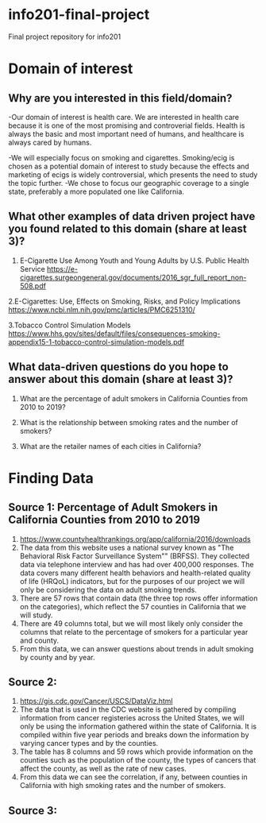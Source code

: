 # info201-final-project
Final project repository for info201


# Domain of interest
## Why are you interested in this field/domain? 
-Our domain of interest is health care. We are interested in health care because it is one of the most promising and controverial fields. Health is always the basic and most important need of humans, and healthcare is always cared by humans.

-We will especially focus on smoking and cigarettes. Smoking/ecig is chosen as a potential domain of interest to study because the effects and marketing of ecigs is widely controversial, which presents the need to study the topic further. 
-We chose to focus our geographic coverage to a single state, preferably a more populated one like California. 

## What other examples of data driven project have you found related to this domain (share at least 3)?
1. E-Cigarette Use Among Youth and Young Adults by U.S. Public Health Service
   https://e-cigarettes.surgeongeneral.gov/documents/2016_sgr_full_report_non-508.pdf 

2.E-Cigarettes: Use, Effects on Smoking, Risks, and Policy Implications
  https://www.ncbi.nlm.nih.gov/pmc/articles/PMC6251310/ 

3.Tobacco Control Simulation Models
https://www.hhs.gov/sites/default/files/consequences-smoking-appendix15-1-tobacco-control-simulation-models.pdf

## What data-driven questions do you hope to answer about this domain (share at least 3)?
1. What are the percentage of adult smokers in California Counties from 2010 to 2019?

2. What is the relationship between smoking rates and the number of smokers? 

3. What are the retailer names of each cities in California?





# Finding Data
## Source 1: Percentage of Adult Smokers in California Counties from 2010 to 2019
1. https://www.countyhealthrankings.org/app/california/2016/downloads
2. The data from this website uses a national survey known as "The Behavioral Risk Factor Surveillance System"" (BRFSS). They collected data via telephone interview and has had over 400,000 responses. The data covers many different health behaviors and health-related quality of life (HRQoL) indicators, but for the purposes of our project we will only be considering the data on adult smoking trends. 
3. There are 57 rows that contain data (the three top rows offer information on the categories), which reflect the 57 counties in California that we will study. 
4. There are 49 columns total, but we will most likely only consider the columns that relate to the percentage of smokers for a particular year and county. 
5. From this data, we can answer questions about trends in adult smoking by county and by year. 

## Source 2:
1. https://gis.cdc.gov/Cancer/USCS/DataViz.html
2. The data that is used in the CDC website is gathered by compiling information from cancer registeries across the United States, we will only be using the information gathered within the state of California. It is compiled within five year periods and breaks down the information by varying cancer types and by the counties. 
3. The table has 8 columns and 59 rows which provide information on the counties such as the population of the county, the types of cancers that affect the county, as well as the rate of new cases. 
4. From this data we can see the correlation, if any, between counties in California with high smoking rates and the number of smokers. 

## Source 3: 
